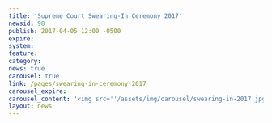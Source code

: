 ```yaml
---
title: 'Supreme Court Swearing-In Ceremony 2017'
newsid: 98
publish: 2017-04-05 12:00 -0500
expire: 
system: 
feature: 
category: 
news: true
carousel: true
link: /pages/swearing-in-ceremony-2017
carousel_expire: 
carousel_content: '<img src=''/assets/img/carousel/swearing-in-2017.jpg'' alt='''' />'
layout: news
---
```

